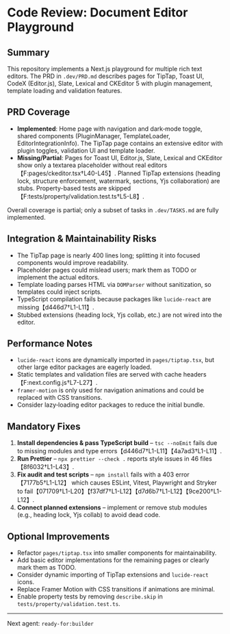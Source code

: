 # Code Review: Document Editor Playground

## Summary
This repository implements a Next.js playground for multiple rich text editors. The PRD in `.dev/PRD.md` describes pages for TipTap, Toast UI, CodeX (Editor.js), Slate, Lexical and CKEditor 5 with plugin management, template loading and validation features.

## PRD Coverage
- **Implemented**: Home page with navigation and dark‑mode toggle, shared components (PluginManager, TemplateLoader, EditorIntegrationInfo). The TipTap page contains an extensive editor with plugin toggles, validation UI and template loader.
- **Missing/Partial**: Pages for Toast UI, Editor.js, Slate, Lexical and CKEditor show only a textarea placeholder without real editors【F:pages/ckeditor.tsx†L40-L45】. Planned TipTap extensions (heading lock, structure enforcement, watermark, sections, Yjs collaboration) are stubs. Property-based tests are skipped【F:tests/property/validation.test.ts†L5-L8】.

Overall coverage is partial; only a subset of tasks in `.dev/TASKS.md` are fully implemented.

## Integration & Maintainability Risks
- The TipTap page is nearly 400 lines long; splitting it into focused components would improve readability.
- Placeholder pages could mislead users; mark them as TODO or implement the actual editors.
- Template loading parses HTML via `DOMParser` without sanitization, so templates could inject scripts.
- TypeScript compilation fails because packages like `lucide-react` are missing【d446d7†L1-L11】.
- Stubbed extensions (heading lock, Yjs collab, etc.) are not wired into the editor.

## Performance Notes
- `lucide-react` icons are dynamically imported in `pages/tiptap.tsx`, but other large editor packages are eagerly loaded.
- Static templates and validation files are served with cache headers【F:next.config.js†L7-L27】.
- `framer-motion` is only used for navigation animations and could be replaced with CSS transitions.
- Consider lazy‑loading editor packages to reduce the initial bundle.

## Mandatory Fixes
1. **Install dependencies & pass TypeScript build** – `tsc --noEmit` fails due to missing modules and type errors【d446d7†L1-L11】【4a7ad3†L1-L11】.
2. **Run Prettier** – `npx prettier --check .` reports style issues in 46 files【8f6032†L1-L43】.
3. **Fix audit and test scripts** – `npm install` fails with a 403 error【7177b5†L1-L12】 which causes ESLint, Vitest, Playwright and Stryker to fail【071709†L1-L20】【f37df7†L1-L12】【d7d6b7†L1-L12】【9ce200†L1-L12】.
4. **Connect planned extensions** – implement or remove stub modules (e.g., heading lock, Yjs collab) to avoid dead code.

## Optional Improvements
- Refactor `pages/tiptap.tsx` into smaller components for maintainability.
- Add basic editor implementations for the remaining pages or clearly mark them as TODO.
- Consider dynamic importing of TipTap extensions and `lucide-react` icons.
- Replace Framer Motion with CSS transitions if animations are minimal.
- Enable property tests by removing `describe.skip` in `tests/property/validation.test.ts`.

---
Next agent: `ready-for:builder`
